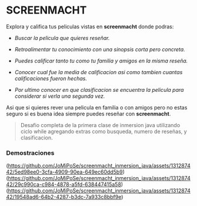# SCREENMACHT

Explora y califica tus peliculas vistas en **screenmacht** donde podras:

* *Buscar la pelicula que quieres reseñar.* 

* *Retroalimentar tu conocimiento con una sinopsis corta pero concreta.*

* *Puedes calificar tanto tu como tu familia y amigos en la misma reseña.*

* *Conocer cual fue la media de calificacion asi como tambien cuantas calificaciones fueron hechas.*

* *Por ultimo conocer en que clasificacion se encuentra la pelicula para considerar si verla una segunda vez.*

Asi que si quieres rever una pelicula en familia o con amigos pero no estas seguro si es buena idea siempre puedes reseñar con **screenmacht**.

>Desafio completa de la primera clase de inmersion java utilizando ciclo while agregando extras como busqueda, numero de reseñas, y clasificacion.

### Demostraciones

(https://github.com/JoMiPoSe/screenmacht_inmersion_java/assets/131287442/5ed98ee0-3cfa-4909-90ea-649ec60dd5b9)
(https://github.com/JoMiPoSe/screenmacht_inmersion_java/assets/131287442/29c990ca-c984-4878-a5fd-638447415a58)
(https://github.com/JoMiPoSe/screenmacht_inmersion_java/assets/131287442/19548ad6-64b2-4287-b3dc-7a933c8bbf9e)
